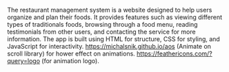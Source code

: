 The restaurant management system is a website designed to help users organize and plan their foods. It provides features such as viewing different types of traditionals foods,
browsing through a food menu, reading testimonials from other users, and contacting the service for more information. The app is built using HTML for structure, CSS for styling,
and JavaScript for interactivity.
https://michalsnik.github.io/aos  (Animate on scroll library) for hower effect on animations.
https://feathericons.com/?query=logo (for animation logo).
